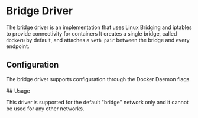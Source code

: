 Bridge Driver
=============

The bridge driver is an implementation that uses Linux Bridging and iptables to provide connectivity for containers
It creates a single bridge, called `docker0` by default, and attaches a `veth pair` between the bridge and every endpoint.

## Configuration

The bridge driver supports configuration through the Docker Daemon flags. 

## Usage

This driver is supported for the default "bridge" network only and it cannot be used for any other networks.
